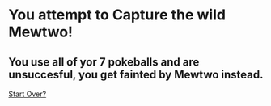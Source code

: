 # You attempt to Capture the wild Mewtwo!
## You use all of yor 7 pokeballs and are unsuccesful, you get fainted by Mewtwo instead.
[Start Over?](start.md)